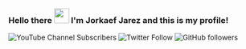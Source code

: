 ### Hello there <img src="https://emoji.gg/assets/emoji/7190-wavingblob.gif" width="30px" padding-top="-20"> I'm Jorkaef Jarez and this is my profile!
![YouTube Channel Subscribers](https://img.shields.io/youtube/channel/subscribers/UCyEPm_n8DS7GA1LnoBYmBhg?style=social)
![Twitter Follow](https://img.shields.io/twitter/follow/jorkaeffdev?style=social)
![GitHub followers](https://img.shields.io/github/followers/JorkDev?style=social)
<!--
**JorkDev/JorkDev** is a ✨ _special_ ✨ repository because its `README.md` (this file) appears on your GitHub profile.

Here are some ideas to get you started:

- 🔭 I’m currently working on ...
- 🌱 I’m currently learning ...
- 👯 I’m looking to collaborate on ...
- 🤔 I’m looking for help with ...
- 💬 Ask me about ...
- 📫 How to reach me: ...
- 😄 Pronouns: ...
- ⚡ Fun fact: ...
-->
